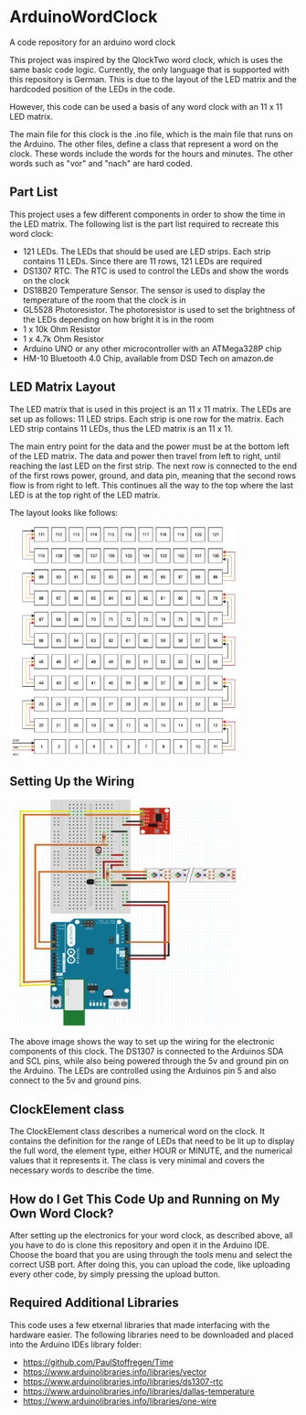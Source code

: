 # ArduinoWordClock
A code repository for an arduino word clock

This project was inspired by the QlockTwo word clock, which is uses the same basic code logic.
Currently, the only language that is supported with this repository is German. 
This is due to the layout of the LED matrix and the hardcoded position of the LEDs in the code.

However, this code can be used a basis of any word clock with an 11 x 11 LED matrix.

The main file for this clock is the .ino file, which is the main file that runs on the Arduino.
The other files, define a class that represent a word on the clock. 
These words include the words for the hours and minutes. 
The other words such as "vor" and "nach" are hard coded.

## Part List
This project uses a few different components in order to show the time in the LED matrix.
The following list is the part list required to recreate this word clock:
- 121 LEDs. The LEDs that should be used are LED strips. Each strip contains 11 LEDs. Since there are 11 rows, 121 LEDs are required
- DS1307 RTC. The RTC is used to control the LEDs and show the words on the clock
- DS18B20 Temperature Sensor. The sensor is used to display the temperature of the room that the clock is in
- GL5528 Photoresistor. The photoresistor is used to set the brightness of the LEDs depending on how bright it is in the room
- 1 x 10k Ohm Resistor
- 1 x 4.7k Ohm Resistor
- Arduino UNO or any other microcontroller with an ATMega328P chip
- HM-10 Bluetooth 4.0 Chip, available from DSD Tech on amazon.de

## LED Matrix Layout
The LED matrix that is used in this project is an 11 x 11 matrix. 
The LEDs are set up as follows:
11 LED strips. Each strip is one row for the matrix. 
Each LED strip contains 11 LEDs, thus the LED matrix is an 11 x 11.

The main entry point for the data and the power must be at the bottom left of the LED matrix. The data and power then travel from left to right, until reaching the last LED on the first strip. The next row is connected to the end of the first rows power, ground, and data pin, meaning that the second rows flow is from right to left. This continues all the way to the top where the last LED is at the top right of the LED matrix.

The layout looks like follows:
<br/>
<br/>
<img src="https://github.com/Felix-Seip/ArduinoWordClock/blob/master/images/matrix-layout.jpg" data-canonical-src="https://github.com/Felix-Seip/ArduinoWordClock/blob/master/images/matrix-layout.jpg" width="400" height="400" />

## Setting Up the Wiring 
<img src="https://github.com/Felix-Seip/ArduinoWordClock/blob/master/images/wiring-layout.png" data-canonical-src="https://github.com/Felix-Seip/ArduinoWordClock/blob/master/images/wiring-layout.png" width="400" height="400" />

The above image shows the way to set up the wiring for the electronic components of this clock. The DS1307 is connected to the Arduinos SDA and SCL pins, while also being powered through the 5v and ground pin on the Arduino. The LEDs are controlled using the Arduinos pin 5 and also connect to the 5v and ground pins.

## ClockElement class
The ClockElement class describes a numerical word on the clock. It contains the definition for the range of LEDs that need to be lit up to display the full word, the element type, either HOUR or MINUTE, and the numerical values that it represents it. The class is very minimal and covers the necessary words to describe the time. 

## How do I Get This Code Up and Running on My Own Word Clock?
After setting up the electronics for your word clock, as described above, all you have to do is clone this repository and open it in the Arduino IDE. Choose the board that you are using through the tools menu and select the correct USB port. After doing this, you can upload the code, like uploading every other code, by simply pressing the upload button. 

## Required Additional Libraries
This code uses a few etxernal libraries that made interfacing with the hardware easier. The following libraries need to be downloaded and placed into the Arduino IDEs library folder:
- https://github.com/PaulStoffregen/Time
- https://www.arduinolibraries.info/libraries/vector
- https://www.arduinolibraries.info/libraries/ds1307-rtc
- https://www.arduinolibraries.info/libraries/dallas-temperature
- https://www.arduinolibraries.info/libraries/one-wire
